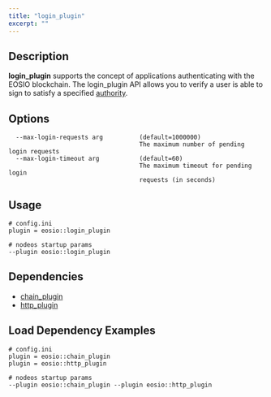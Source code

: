 ```yaml
---
title: "login_plugin"
excerpt: ""
---
```

## Description
**login_plugin** supports the concept of applications authenticating with the EOSIO blockchain. The login_plugin API allows you to verify a user is able to sign to satisfy a specified [authority](https://developers.eos.io/eosio-nodeos/docs/accounts-and-permissions). 

## Options


```shell
  --max-login-requests arg          (default=1000000)   
                                    The maximum number of pending login requests
  --max-login-timeout arg           (default=60)
                                    The maximum timeout for pending login
                                    requests (in seconds)
```

## Usage


```shell
# config.ini
plugin = eosio::login_plugin

# nodeos startup params
--plugin eosio::login_plugin
```

## Dependencies
- [chain_plugin](doc:chain_plugin)  
- [http_plugin](doc:http_plugin)  

## Load Dependency Examples

```shell
# config.ini
plugin = eosio::chain_plugin
plugin = eosio::http_plugin

# nodeos startup params
--plugin eosio::chain_plugin --plugin eosio::http_plugin
```
